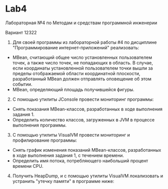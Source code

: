 # Lab4
Лабораторная №4 по Методам и средствам программной инженерии 

Вариант 12322

1. Для своей программы из лабораторной работы #4 по дисциплине "Программирование интернет-приложений" реализовать:

  * MBean, считающий общее число установленных пользователем точек, а также число точек, не попадающих в область. В случае, если координаты установленной пользователем точки вышли за пределы отображаемой области координатной плоскости, разработанный MBean должен отправлять оповещение об этом событии.
  * MBean, определяющий площадь получившейся фигуры.
2. С помощью утилиты JConsole провести мониторинг программы:
  * Снять показания MBean-классов, разработанных в ходе выполнения задания 1.
  * Определить количество классов, загруженных в JVM в процессе выполнения программы.
3. С помощью утилиты VisualVM провести мониторинг и профилирование программы:
  * Снять график изменения показаний MBean-классов, разработанных в ходе выполнения задания 1, с течением времени.
  * Определить имя потока, потребляющего наибольший процент времени CPU.
4. Получить HeapDump, и с помощью утилиты VisualVM локализовать и устранить "утечку памяти" в программе ниже:
